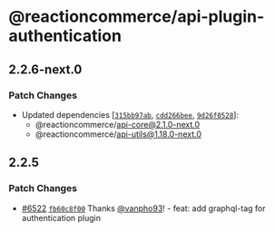 # @reactioncommerce/api-plugin-authentication

## 2.2.6-next.0

### Patch Changes

- Updated dependencies [[`315bb97ab`](https://github.com/reactioncommerce/reaction/commit/315bb97abc3e70dcb1a89da8adca5468302b24be), [`cdd266bee`](https://github.com/reactioncommerce/reaction/commit/cdd266beecd47abb49bc61cda2144f9f5b126c26), [`9d26f0528`](https://github.com/reactioncommerce/reaction/commit/9d26f05286a43d99f4b8a2924b5a0644a5a03ccc)]:
  - @reactioncommerce/api-core@2.1.0-next.0
  - @reactioncommerce/api-utils@1.18.0-next.0

## 2.2.5

### Patch Changes

- [#6522](https://github.com/reactioncommerce/reaction/pull/6522) [`fb60c8f00`](https://github.com/reactioncommerce/reaction/commit/fb60c8f00bd143955682388d8d11d205a2376b38) Thanks [@vanpho93](https://github.com/vanpho93)! - feat: add graphql-tag for authentication plugin
